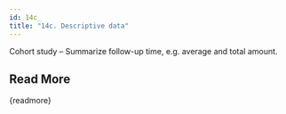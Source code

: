 ```yaml
---
id: 14c_
title: "14c. Descriptive data"
---
```

Cohort study – Summarize follow-up time, e.g. average and total amount.


## Read More

{readmore}